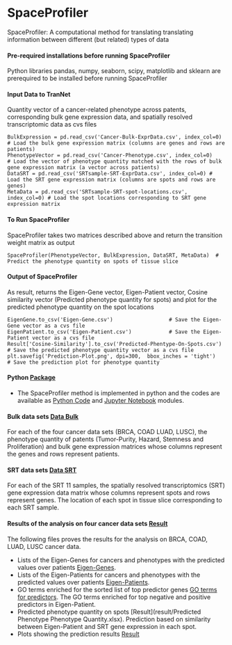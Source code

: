 # SpaceProfiler
SpaceProfiler: A computational method for translating translating information between different (but related) types of data
#### Pre-required installations before running SpaceProfiler
Python libraries pandas, numpy, seaborn, scipy, matplotlib and sklearn are prerequired to be installed before running SpaceProfiler
#### Input Data to TranNet
Quantity vector of a cancer-related phenotype across patents, corresponding bulk gene expression data, and spatially resolved transcriptomic data as cvs files
```
BulkExpression = pd.read_csv('Cancer-Bulk-ExprData.csv', index_col=0) # Load the bulk gene expression matrix (columns are genes and rows are patients)
PhenotypeVector = pd.read_csv('Cancer-Phenotype.csv', index_col=0)     # Load the vector of phenotype quantity matched with the rows of bulk gene expression matrix (a vector across patients)
DataSRT = pd.read_csv('SRTsample-SRT-ExprData.csv', index_col=0) # Load the SRT gene expression matrix (columns are spots and rows are genes)  
MetaData = pd.read_csv('SRTsample-SRT-spot-locations.csv', index_col=0) # Load the spot locations corresponding to SRT gene expression matrix
```
#### To Run SpaceProfiler
SpaceProfiler takes two matrices described above and return the transition weight matrix as output
```
SpaceProfiler(PhenotypeVector, BulkExpression, DataSRT, MetaData)  # Predict the phenotype quantity on spots of tissue slice  
```
#### Output of SpaceProfiler
As result, returns the Eigen-Gene vector, Eigen-Patient vector, Cosine similarity vector (Predicted phenotype quantity for spots) and plot for the predicted phenotype quantity on the spot locations  
```
EigenGene.to_csv('Eigen-Gene.csv')                  # Save the Eigen-Gene vector as a cvs file
EigenPatient.to_csv('Eigen-Patient.csv')            # Save the Eigen-Patient vector as a cvs file
Result['Cosine-Similarity'].to_csv('Predicted-Phentype-On-Spots.csv')  # Save the predicted phenotype quantity vector as a cvs file
plt.savefig('Prediction-Plot.png', dpi=300,  bbox_inches = 'tight')    # Save the prediction plot for phenotype quantity
```
#### Python [Package](code)
* The SpaceProfiler method is implemented in python and the codes are available as [Python Code](code/SpaceProfiler.py) and [Jupyter Notebook](code/SpaceProfiler.ipynb) modules.

#### Bulk data sets [Data Bulk](Bulk-data)
For each of the four cancer data sets (BRCA, COAD LUAD, LUSC), the phenotype quantity of patents (Tumor-Purity, Hazard, Stemness and Proliferation) and bulk gene expression matrices whose columns represent the genes and rows represent patients.
#### SRT data sets [Data SRT](SRT-data)
For each of the SRT 11 samples, the spatially resolved transcriptomics (SRT) gene expression data matrix whose columns represent spots and rows represent genes. The location of each spot in tissue slice corresponding to each SRT sample.

#### Results of the analysis on four cancer data sets [Result](result)
The following files proves the results for the analysis on BRCA, COAD, LUAD, LUSC cancer data.
* Lists of the Eigen-Genes for cancers and phenotypes with the predicted values over patients [Eigen-Genes](result/Eigen-Genes.xlsx).
* Lists of the Eigen-Patients for cancers and phenotypes with the predicted values over patients [Eigen-Patients](result/Eigen-Patients.xlsx).
* GO terms enriched for the sorted list of top predictor genes [GO terms for predictors](result/GO-terms.xlsx). The GO terms enriched for top negative and positive predictors in Eigen-Patient.
* Predicted phenotype quantity on spots [Result](result/Predicted Phenotype Phenotype Quantity.xlsx). Prediction based on similarity between Eigen-Patient and SRT gene expression in each spot.
* Plots showing the prediction results [Result](result)
